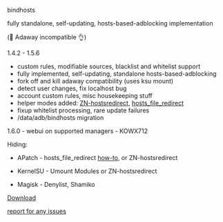 bindhosts

fully standalone, self-updating, hosts-based-adblocking implementation

(🚨 Adaway incompatible 👌)
  
  
  
  1.4.2 - 1.5.6
   - custom rules, modifiable sources, blacklist and whitelist support
   - fully implemented, self-updating, standalone hosts-based-adblocking
   - fork off and kill adaway compatibility (uses ksu mount)
   - detect user changes, fix localhost bug
   - account custom rules, misc housekeeping stuff
   - helper modes added: [ZN-hostsredirect](https://github.com/aviraxp/ZN-hostsredirect), [hosts_file_redirect](https://github.com/AndroidPatch/kpm/tree/main/src/hosts_file_redirect)
   - fixup whitelist processing, rare update failures
   - /data/adb/bindhosts migration

  1.6.0
    - webui on supported managers - KOWX712

Hiding: 

  - APatch - hosts_file_redirect [how-to](https://github.com/backslashxx/bindhosts/issues/3#issue-2640292721), or ZN-hostsredirect

  - KernelSU - Umount Modules or ZN-hostsredirect

  - Magisk - Denylist, Shamiko


[Download](https://raw.githubusercontent.com/backslashxx/bindhosts/standalone/module.zip)

[report for any issues](https://github.com/backslashxx/bindhosts/issues)

